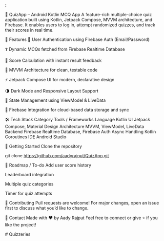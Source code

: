 :

🧠 QuizApp – Android Kotlin MCQ App
A feature-rich multiple-choice quiz application built using Kotlin, Jetpack Compose, MVVM architecture, and Firebase. It enables users to log in, attempt randomized quizzes, and track their scores in real time.

📱 Features
🔐 User Authentication using Firebase Auth (Email/Password)

❓ Dynamic MCQs fetched from Firebase Realtime Database

🎯 Score Calculation with instant result feedback

🧩 MVVM Architecture for clean, testable code

⚡ Jetpack Compose UI for modern, declarative design

🌗 Dark Mode and Responsive Layout Support

🔄 State Management using ViewModel & LiveData

📶 Firebase Integration for cloud-based data storage and sync

🛠️ Tech Stack
Category	Tools / Frameworks
Language	Kotlin
UI	Jetpack Compose, Material Design
Architecture	MVVM, ViewModel, LiveData
Backend	Firebase Realtime Database, Firebase Auth
Async Handling	Kotlin Coroutines
IDE	Android Studio

🚀 Getting Started
Clone the repository

git clone https://github.com/aadyrajput/QuizApp.git

📌 Roadmap / To-do
 Add user score history

 Leaderboard integration

 Multiple quiz categories

 Timer for quiz attempts

🤝 Contributing
Pull requests are welcome! For major changes, open an issue first to discuss what you’d like to change.


💬 Contact
Made with ❤️ by Aady Rajput
Feel free to connect or give ⭐ if you like the project!

﻿# Quizzeries
